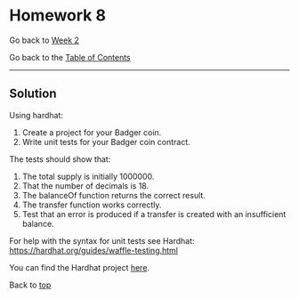 # Homework 8

Go back to [Week 2](/Week%202/week-2-homeworks-solutions.md)

Go back to the [Table of Contents](/README.md)

---

## Solution 

Using hardhat:
1. Create a project for your Badger coin.
2. Write unit tests for your Badger coin contract.

The tests should show that:
1. The total supply is initially 1000000.
2. That the number of decimals is 18.
3. The balanceOf function returns the correct result.
4. The transfer function works correctly.
5. Test that an error is produced if a transfer is created with an insufficient balance.

For help with the syntax for unit tests see
Hardhat: https://hardhat.org/guides/waffle-testing.html

You can find the Hardhat project [here](/Week%202/Day%204/BadgerCoin/).

Back to [top](#homework-8)

